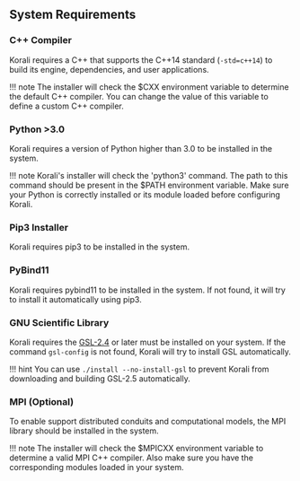 ## System Requirements

### C++ Compiler

Korali requires a C++ that supports the C++14 standard (`-std=c++14`) to build its engine, dependencies, and user applications.

!!! note
		The installer will check the $CXX environment variable to determine the default C++ compiler. You can change the value of this variable to define a custom C++ compiler.

### Python >3.0

Korali requires a version of Python higher than 3.0 to be installed in the system.

!!! note
	Korali's installer will check the 'python3' command. The path to this command should be present in the $PATH environment variable. Make sure your Python is correctly installed or its module loaded before configuring Korali.

### Pip3 Installer

Korali requires pip3 to be installed in the system.

### PyBind11 

Korali requires pybind11 to be installed in the system. If not found, it will try to install it automatically using pip3.


### GNU Scientific Library

Korali requires the [GSL-2.4](http://www.gnu.org/software/gsl/) or later must be installed on your system. If the command ```gsl-config``` is not found, Korali will try to install GSL automatically.

!!! hint
	You can use ```./install --no-install-gsl``` to prevent Korali from downloading and building GSL-2.5 automatically. 
	
	
### MPI (Optional)

To enable support distributed conduits and computational models, the MPI library should be installed in the system.

!!! note
	The installer will check the $MPICXX environment variable to determine a valid MPI C++ compiler. Also make sure you have the corresponding modules loaded in your system.

